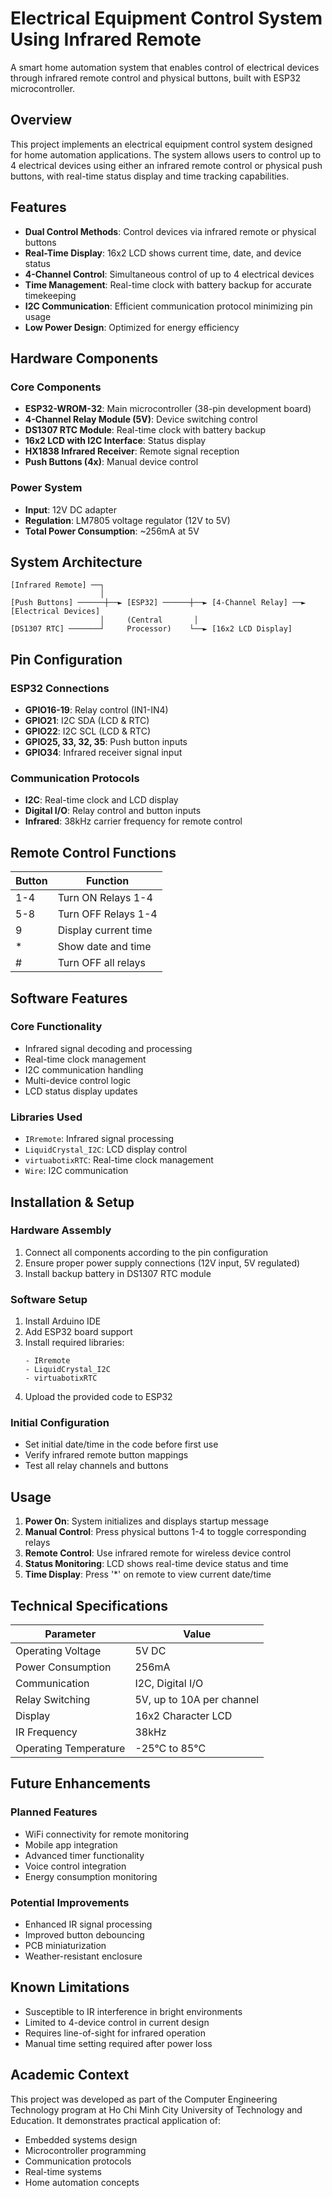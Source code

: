# Electrical Equipment Control System Using Infrared Remote

A smart home automation system that enables control of electrical devices through infrared remote control and physical buttons, built with ESP32 microcontroller.

## Overview

This project implements an electrical equipment control system designed for home automation applications. The system allows users to control up to 4 electrical devices using either an infrared remote control or physical push buttons, with real-time status display and time tracking capabilities.

## Features

- **Dual Control Methods**: Control devices via infrared remote or physical buttons
- **Real-Time Display**: 16x2 LCD shows current time, date, and device status
- **4-Channel Control**: Simultaneous control of up to 4 electrical devices
- **Time Management**: Real-time clock with battery backup for accurate timekeeping
- **I2C Communication**: Efficient communication protocol minimizing pin usage
- **Low Power Design**: Optimized for energy efficiency

## Hardware Components

### Core Components
- **ESP32-WROM-32**: Main microcontroller (38-pin development board)
- **4-Channel Relay Module (5V)**: Device switching control
- **DS1307 RTC Module**: Real-time clock with battery backup
- **16x2 LCD with I2C Interface**: Status display
- **HX1838 Infrared Receiver**: Remote signal reception
- **Push Buttons (4x)**: Manual device control

### Power System
- **Input**: 12V DC adapter
- **Regulation**: LM7805 voltage regulator (12V to 5V)
- **Total Power Consumption**: ~256mA at 5V

## System Architecture

```
[Infrared Remote] ──┐
                    │
[Push Buttons] ──────┼──► [ESP32] ──────┼──► [4-Channel Relay] ──► [Electrical Devices]
                    │     (Central       │
[DS1307 RTC] ───────┘     Processor)    └──► [16x2 LCD Display]
```

## Pin Configuration

### ESP32 Connections
- **GPIO16-19**: Relay control (IN1-IN4)
- **GPIO21**: I2C SDA (LCD & RTC)
- **GPIO22**: I2C SCL (LCD & RTC)
- **GPIO25, 33, 32, 35**: Push button inputs
- **GPIO34**: Infrared receiver signal input

### Communication Protocols
- **I2C**: Real-time clock and LCD display
- **Digital I/O**: Relay control and button inputs
- **Infrared**: 38kHz carrier frequency for remote control

## Remote Control Functions

| Button | Function |
|--------|----------|
| 1-4 | Turn ON Relays 1-4 |
| 5-8 | Turn OFF Relays 1-4 |
| 9 | Display current time |
| * | Show date and time |
| # | Turn OFF all relays |

## Software Features

### Core Functionality
- Infrared signal decoding and processing
- Real-time clock management
- I2C communication handling
- Multi-device control logic
- LCD status display updates

### Libraries Used
- `IRremote`: Infrared signal processing
- `LiquidCrystal_I2C`: LCD display control
- `virtuabotixRTC`: Real-time clock management
- `Wire`: I2C communication

## Installation & Setup

### Hardware Assembly
1. Connect all components according to the pin configuration
2. Ensure proper power supply connections (12V input, 5V regulated)
3. Install backup battery in DS1307 RTC module

### Software Setup
1. Install Arduino IDE
2. Add ESP32 board support
3. Install required libraries:
   ```
   - IRremote
   - LiquidCrystal_I2C
   - virtuabotixRTC
   ```
4. Upload the provided code to ESP32

### Initial Configuration
- Set initial date/time in the code before first use
- Verify infrared remote button mappings
- Test all relay channels and buttons

## Usage

1. **Power On**: System initializes and displays startup message
2. **Manual Control**: Press physical buttons 1-4 to toggle corresponding relays
3. **Remote Control**: Use infrared remote for wireless device control
4. **Status Monitoring**: LCD shows real-time device status and time
5. **Time Display**: Press '*' on remote to view current date/time

## Technical Specifications

| Parameter | Value |
|-----------|--------|
| Operating Voltage | 5V DC |
| Power Consumption | 256mA |
| Communication | I2C, Digital I/O |
| Relay Switching | 5V, up to 10A per channel |
| Display | 16x2 Character LCD |
| IR Frequency | 38kHz |
| Operating Temperature | -25°C to 85°C |

## Future Enhancements

### Planned Features
- WiFi connectivity for remote monitoring
- Mobile app integration
- Advanced timer functionality
- Voice control integration
- Energy consumption monitoring

### Potential Improvements
- Enhanced IR signal processing
- Improved button debouncing
- PCB miniaturization
- Weather-resistant enclosure

## Known Limitations

- Susceptible to IR interference in bright environments
- Limited to 4-device control in current design
- Requires line-of-sight for infrared operation
- Manual time setting required after power loss

## Academic Context

This project was developed as part of the Computer Engineering Technology program at Ho Chi Minh City University of Technology and Education. It demonstrates practical application of:
- Embedded systems design
- Microcontroller programming
- Communication protocols
- Real-time systems
- Home automation concepts

